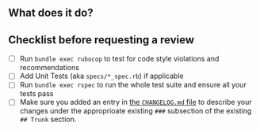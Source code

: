 ## What does it do?

## Checklist before requesting a review

- [ ] Run `bundle exec rubocop` to test for code style violations and recommendations
- [ ] Add Unit Tests (aka `specs/*_spec.rb`) if applicable
- [ ] Run `bundle exec rspec` to run the whole test suite and ensure all your tests pass
- [ ] Make sure you added an entry in [the `CHANGELOG.md` file](https://github.com/wordpress-mobile/release-toolkit/blob/trunk/CHANGELOG.md#trunk) to describe your changes under the approprioate existing `###` subsection of the existing `## Trunk` section.